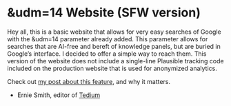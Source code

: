 # &udm=14 Website (SFW version)

Hey all, this is a basic website that allows for very easy searches of Google with the &udm=14 parameter already added. This parameter allows for searches that are AI-free and bereft of knowledge panels, but are buried in Google’s interface. I decided to offer a simple way to reach them. This version of the website does not include a single-line Plausible tracking code included on the production website that is used for anonymized analytics.

Check out [my post about this feature](https://tedium.co/2024/05/17/google-web-search-make-default/), and why it matters.

- Ernie Smith, editor of [Tedium](https://tedium.co)
